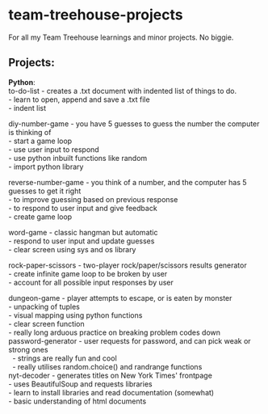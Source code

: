 # team-treehouse-projects
For all my Team Treehouse learnings and minor projects. No biggie.  
  
## Projects:  
**Python**:  
  to-do-list - creates a .txt document with indented list of things to do.   
    - learn to open, append and save a .txt file  
    - indent list  
    
  diy-number-game - you have 5 guesses to guess the number the computer is thinking of  
    - start a game loop  
    - use user input to respond  
    - use python inbuilt functions like random  
    - import python library  
    
  reverse-number-game - you think of a number, and the computer has 5 guesses to get it right  
    - to improve guessing based on previous response  
    - to respond to user input and give feedback  
    - create game loop  
    
  word-game - classic hangman but automatic  
    - respond to user input and update guesses  
    - clear screen using sys and os library  
    
  rock-paper-scissors - two-player rock/paper/scissors results generator  
    - create infinite game loop to be broken by user  
    - account for all possible input responses by user  
    
  dungeon-game - player attempts to escape, or is eaten by monster  
    - unpacking of tuples  
    - visual mapping using python functions  
    - clear screen function  
    - really long arduous practice on breaking problem codes down  
  password-generator - user requests for password, and can pick weak or strong ones  
    - strings are really fun and cool  
    - really utilises random.choice() and randrange functions  
  nyt-decoder - generates titles on New York Times' frontpage  
    - uses BeautifulSoup and requests libraries    
    - learn to install libraries and read documentation (somewhat)  
    - basic understanding of html documents  
